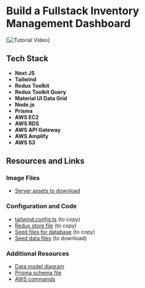 # Build a Fullstack Inventory Management Dashboard

[![Tutorial Video](https://img.youtube.com/vi/ddKQ8sZo_v8/0.jpg)]






## Tech Stack

- **Next JS**
- **Tailwind**
- **Redux Toolkit**
- **Redux Toolkit Query**
- **Material UI Data Grid**
- **Node.js**
- **Prisma**
- **AWS EC2**
- **AWS RDS**
- **AWS API Gateway**
- **AWS Amplify**
- **AWS S3**

## Resources and Links

### Image Files

- [Server assets to download](https://github.com/ed-roh/inventory-management/tree/master/server/assets)

### Configuration and Code

- [tailwind.config.ts](https://github.com/ed-roh/inventory-management/blob/master/client/tailwind.config.ts) (to copy)
- [Redux store file](https://github.com/ed-roh/inventory-management/blob/master/client/src/app/redux.tsx) (to copy)
- [Seed files for database](https://github.com/ed-roh/inventory-management/blob/master/server/prisma/seed.ts) (to copy)
- [Seed data files](https://github.com/ed-roh/inventory-management/tree/master/server/prisma/seedData) (to download)

### Additional Resources

- [Data model diagram](https://drawsql.app/teams/team-3023/diagrams/56-inventorymanagement)
- [Prisma schema file](https://github.com/ed-roh/inventory-management/blob/master/server/prisma/schema.prisma)
- [AWS commands](https://github.com/ed-roh/inventory-management/blob/master/server/aws-ec2-instructions.md)
